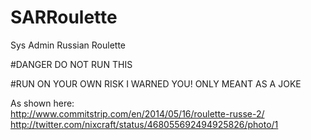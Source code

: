 SARRoulette
===========

Sys Admin Russian Roulette

#DANGER DO NOT RUN THIS

#RUN ON YOUR OWN RISK I WARNED YOU! ONLY MEANT AS A JOKE

As shown here:  
http://www.commitstrip.com/en/2014/05/16/roulette-russe-2/  
http://twitter.com/nixcraft/status/468055692494925826/photo/1
